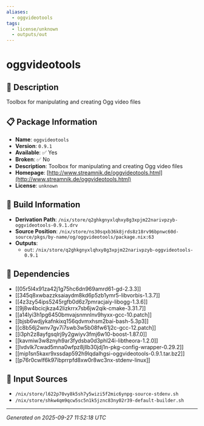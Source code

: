 ```yaml
---
aliases:
  - oggvideotools
tags:
  - license/unknown
  - outputs/out
---
```


# oggvideotools

## 📝 Description

Toolbox for manipulating and creating Ogg video files

## 📋 Package Information

- **Name**: `oggvideotools`
- **Version**: `0.9.1`
- **Available**: ✅ Yes
- **Broken**: ✅ No
- **Description**: Toolbox for manipulating and creating Ogg video files
- **Homepage**: [http://www.streamnik.de/oggvideotools.html](http://www.streamnik.de/oggvideotools.html)
- **License**: `unknown`

## 🔧 Build Information

- **Derivation Path**: `/nix/store/q2ghkgnyxlqhxy8g3xpjm22narivpzyb-oggvideotools-0.9.1.drv`
- **Source Position**: `/nix/store/ns30sqxb36k8jrds8z18rv96bpnwc60d-source/pkgs/by-name/og/oggvideotools/package.nix:63`
- **Outputs**:
  - `out`:  `/nix/store/q2ghkgnyxlqhxy8g3xpjm22narivpzyb-oggvideotools-0.9.1`

## 🔗 Dependencies

- [[05r5l4x91za42j1g75hc6dn969amrd61-gd-2.3.3]]
- [[345q8xwbazzksaiaydm8kd6p5zb1ymr5-libvorbis-1.3.7]]
- [[4z3zy54ips5245rgfb0d6z7pmracjaiy-libogg-1.3.6]]
- [[9j8w4bcicjkza42lizkrrx7sb6jw2qik-cmake-3.31.7]]
- [[a14lyi3h1pg6450bmvajsnmnlnv9hyxx-gcc-10.patch]]
- [[bjsb6wdjykafnkixq156qdvmxhsm2bai-bash-5.3p3]]
- [[c8b56j2wnv7gv7i7swb3w5b08fw61j2c-gcc-12.patch]]
- [[i3ph2z8ayfgsqlrj9y2gwiyv3fmj6w10-boost-1.87.0]]
- [[kavmiw3w8znyh9ar3fydsba0d3phl24i-libtheora-1.2.0]]
- [[lvdvlk7cwad5mna0wfpz8jllb30jdj1n-pkg-config-wrapper-0.29.2]]
- [[mip1sn5kaxr9xssdap592h9lqdalhgsi-oggvideotools-0.9.1.tar.bz2]]
- [[p76r0cwlf6k97ibprrpfd8xw0r8wc3nx-stdenv-linux]]

## 📁 Input Sources

- `/nix/store/l622p70vy8k5sh7y5wizi5f2mic6ynpg-source-stdenv.sh`
- `/nix/store/shkw4qm9qcw5sc5n1k5jznc83ny02r39-default-builder.sh`

---
*Generated on 2025-09-27 11:52:18 UTC*
